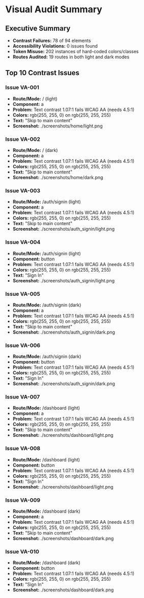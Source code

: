 # Visual Audit Summary

## Executive Summary

- **Contrast Failures:** 78 of 94 elements
- **Accessibility Violations:** 0 issues found
- **Token Misuse:** 202 instances of hard-coded colors/classes
- **Routes Audited:** 19 routes in both light and dark modes

## Top 10 Contrast Issues

### Issue VA-001
- **Route/Mode:** / (light)
- **Component:** a
- **Problem:** Text contrast 1.07:1 fails WCAG AA (needs 4.5:1)
- **Colors:** rgb(255, 255, 0) on rgb(255, 255, 255)
- **Text:** "Skip to main content"
- **Screenshot:** ./screenshots/home/light.png

### Issue VA-002
- **Route/Mode:** / (dark)
- **Component:** a
- **Problem:** Text contrast 1.07:1 fails WCAG AA (needs 4.5:1)
- **Colors:** rgb(255, 255, 0) on rgb(255, 255, 255)
- **Text:** "Skip to main content"
- **Screenshot:** ./screenshots/home/dark.png

### Issue VA-003
- **Route/Mode:** /auth/signin (light)
- **Component:** a
- **Problem:** Text contrast 1.07:1 fails WCAG AA (needs 4.5:1)
- **Colors:** rgb(255, 255, 0) on rgb(255, 255, 255)
- **Text:** "Skip to main content"
- **Screenshot:** ./screenshots/auth_signin/light.png

### Issue VA-004
- **Route/Mode:** /auth/signin (light)
- **Component:** button
- **Problem:** Text contrast 1.07:1 fails WCAG AA (needs 4.5:1)
- **Colors:** rgb(255, 255, 0) on rgb(255, 255, 255)
- **Text:** "Sign In"
- **Screenshot:** ./screenshots/auth_signin/light.png

### Issue VA-005
- **Route/Mode:** /auth/signin (dark)
- **Component:** a
- **Problem:** Text contrast 1.07:1 fails WCAG AA (needs 4.5:1)
- **Colors:** rgb(255, 255, 0) on rgb(255, 255, 255)
- **Text:** "Skip to main content"
- **Screenshot:** ./screenshots/auth_signin/dark.png

### Issue VA-006
- **Route/Mode:** /auth/signin (dark)
- **Component:** button
- **Problem:** Text contrast 1.07:1 fails WCAG AA (needs 4.5:1)
- **Colors:** rgb(255, 255, 0) on rgb(255, 255, 255)
- **Text:** "Sign In"
- **Screenshot:** ./screenshots/auth_signin/dark.png

### Issue VA-007
- **Route/Mode:** /dashboard (light)
- **Component:** a
- **Problem:** Text contrast 1.07:1 fails WCAG AA (needs 4.5:1)
- **Colors:** rgb(255, 255, 0) on rgb(255, 255, 255)
- **Text:** "Skip to main content"
- **Screenshot:** ./screenshots/dashboard/light.png

### Issue VA-008
- **Route/Mode:** /dashboard (light)
- **Component:** button
- **Problem:** Text contrast 1.07:1 fails WCAG AA (needs 4.5:1)
- **Colors:** rgb(255, 255, 0) on rgb(255, 255, 255)
- **Text:** "Sign In"
- **Screenshot:** ./screenshots/dashboard/light.png

### Issue VA-009
- **Route/Mode:** /dashboard (dark)
- **Component:** a
- **Problem:** Text contrast 1.07:1 fails WCAG AA (needs 4.5:1)
- **Colors:** rgb(255, 255, 0) on rgb(255, 255, 255)
- **Text:** "Skip to main content"
- **Screenshot:** ./screenshots/dashboard/dark.png

### Issue VA-010
- **Route/Mode:** /dashboard (dark)
- **Component:** button
- **Problem:** Text contrast 1.07:1 fails WCAG AA (needs 4.5:1)
- **Colors:** rgb(255, 255, 0) on rgb(255, 255, 255)
- **Text:** "Sign In"
- **Screenshot:** ./screenshots/dashboard/dark.png

